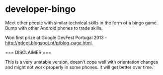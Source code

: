 developer-bingo
===============

Meet other people with similar technical skills in the form of a bingo game. Bump with other Android phones to trade skills.

Won first prize at Google DevFest Portugal 2013 - http://gdgpt.blogspot.pt/p/blog-page.html.




=== DISCLAIMER ===

This is a very unstable version, doesn't cope well with orientation changes and might not work properly in some phones. It will get better over time.

